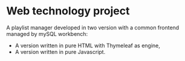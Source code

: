 # Web technology project
A playlist manager developed in two version with a common frontend managed by mySQL workbench:
- A version written in pure HTML with Thymeleaf as engine,
- A version written in pure Javascript.
